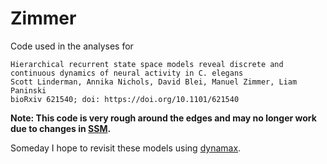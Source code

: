 # Zimmer

Code used in the analyses for 
```
Hierarchical recurrent state space models reveal discrete and continuous dynamics of neural activity in C. elegans
Scott Linderman, Annika Nichols, David Blei, Manuel Zimmer, Liam Paninski
bioRxiv 621540; doi: https://doi.org/10.1101/621540
```

**Note: This code is very rough around the edges and may no longer work due to changes in [SSM](https://github.com/lindermanlab/ssm).**

Someday I hope to revisit these models using [dynamax](https://github.com/probml/dynamax).


